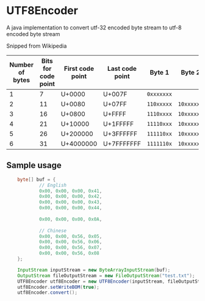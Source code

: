 # UTF8Encoder

A java implementation to convert utf-32 encoded byte stream to utf-8 encoded byte stream

Snipped from Wikipedia

| Number of bytes | Bits for code point | First code point | Last code point |  Byte 1    |  Byte 2    |  Byte 3    |  Byte 4    |  Byte 5    |  Byte 6    |
|-----------------|---------------------|------------------|-----------------|------------|------------|------------|------------|------------|------------|
| 1               | 7                   | U+0000           | U+007F          | `0xxxxxxx` |            |            |            |            |            |
| 2               | 11                  | U+0080           | U+07FF          | `110xxxxx` | `10xxxxxx` |            |            |            |            |
| 3               | 16                  | U+0800           | U+FFFF          | `1110xxxx` | `10xxxxxx` | `10xxxxxx` |            |            |            |
| 4               | 21                  | U+10000          | U+1FFFFF        | `11110xxx` | `10xxxxxx` | `10xxxxxx` | `10xxxxxx` |            |            |
| 5               | 26                  | U+200000         | U+3FFFFFF       | `111110xx` | `10xxxxxx` | `10xxxxxx` | `10xxxxxx` | `10xxxxxx` |            |
| 6               | 31                  | U+4000000        | U+7FFFFFFF      | `1111110x` | `10xxxxxx` | `10xxxxxx` | `10xxxxxx` | `10xxxxxx` | `10xxxxxx` |

## Sample usage

```java
    byte[] buf = {
            // English
            0x00, 0x00, 0x00, 0x41,
            0x00, 0x00, 0x00, 0x42,
            0x00, 0x00, 0x00, 0x43,
            0x00, 0x00, 0x00, 0x44,
            
            0x00, 0x00, 0x00, 0x0A,
            
            // Chinese
            0x00, 0x00, 0x56, 0x05,
            0x00, 0x00, 0x56, 0x06,
            0x00, 0x00, 0x56, 0x07,
            0x00, 0x00, 0x56, 0x08
    };

    InputStream inputStream = new ByteArrayInputStream(buf);
    OutputStream fileOutputStream = new FileOutputStream("test.txt");
    UTF8Encoder utf8Encoder = new UTF8Encoder(inputStream, fileOutputStream, Charset.forName("UTF-32"));
    utf8Encoder.setWriteBOM(true);
    utf8Encoder.convert();
```